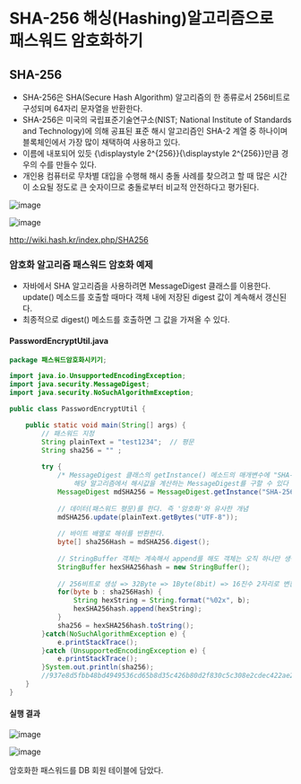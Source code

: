 # SHA-256 해싱(Hashing)알고리즘으로 패스워드 암호화하기

## SHA-256  
* SHA-256은 SHA(Secure Hash Algorithm) 알고리즘의 한 종류로서 256비트로 구성되며 64자리 문자열을 반환한다.
* SHA-256은 미국의 국립표준기술연구소(NIST; National Institute of Standards and Technology)에 의해 공표된 표준 해시 알고리즘인 SHA-2 계열 중 하나이며 블록체인에서 가장 많이 채택하여 사용하고 있다.
* 이름에 내포되어 있듯 {\displaystyle 2^{256}}{\displaystyle 2^{256}}만큼 경우의 수를 만들수 있다. 
* 개인용 컴퓨터로 무차별 대입을 수행해 해시 충돌 사례를 찾으려고 할 때 많은 시간이 소요될 정도로 큰 숫자이므로 충돌로부터 비교적 안전하다고 평가된다.

![image](https://user-images.githubusercontent.com/49936027/140029454-5fbded45-34c8-41e6-a215-c228cd7dc8b2.png)

![image](https://user-images.githubusercontent.com/49936027/140029494-e2052632-7e8d-4660-811b-d4c286808c69.png)

http://wiki.hash.kr/index.php/SHA256

### 암호화 알고리즘 패스워드 암호화 예제
* 자바에서 SHA 알고리즘을 사용하려면 MessageDigest 클래스를 이용한다. update() 메소드를 호출할 때마다 객체 내에 저장된 digest 값이 계속해서 갱신된다.
* 최종적으로 digest() 메소드를 호출하면 그 값을 가져올 수 있다.
 
#### PasswordEncryptUtil.java
```java
package 패스워드암호화시키기;

import java.io.UnsupportedEncodingException;
import java.security.MessageDigest;
import java.security.NoSuchAlgorithmException;

public class PasswordEncryptUtil {

	public static void main(String[] args) {
		// 패스워드 지정
		String plainText = "test1234";	// 평문
		String sha256 = "" ;
		
		try {
			/* MessageDigest 클래스의 getInstance() 메소드의 매개변수에 "SHA-256" 알고리즘 이름을 지정함으로써 
				해당 알고리즘에서 해시값을 계산하는 MessageDigest를 구할 수 있다 */
			MessageDigest mdSHA256 = MessageDigest.getInstance("SHA-256");
			
			// 데이터(패스워드 평문)를 한다. 즉 '암호화'와 유사한 개념
			mdSHA256.update(plainText.getBytes("UTF-8"));
			
			// 바이트 배열로 해쉬를 반환한다.
			byte[] sha256Hash = mdSHA256.digest();
			
			// StringBuffer 객체는 계속해서 append를 해도 객체는 오직 하나만 생성된다. => 메모리 낭비 개선
			StringBuffer hexSHA256hash = new StringBuffer();
			
			// 256비트로 생성 => 32Byte => 1Byte(8bit) => 16진수 2자리로 변환 => 16진수 한 자리는 4bit
			for(byte b : sha256Hash) {
				String hexString = String.format("%02x", b);
				hexSHA256hash.append(hexString);
			}
			sha256 = hexSHA256hash.toString();
		}catch(NoSuchAlgorithmException e) {
			e.printStackTrace();
		}catch (UnsupportedEncodingException e) {
			e.printStackTrace();
		}System.out.println(sha256);
		//937e8d5fbb48bd4949536cd65b8d35c426b80d2f830c5c308e2cdec422ae2244
	}
}
```


#### 실행 결과
![image](https://user-images.githubusercontent.com/49936027/140029755-a0f0b6ea-da7c-403b-82a1-e0758e4d6e91.png)

 
 ![image](https://user-images.githubusercontent.com/49936027/140029769-8cc5f6f8-a6d6-4730-909c-18f75078a4cc.png)
 
 암호화한 패스워드를 DB 회원 테이블에 담았다.

 

 
 
